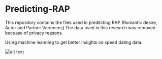 # Predicting-RAP
This repository contains the files used in preditcting RAP (Romantic desire, Actor and Partner Variences)
The data used in this research was removed becuase of privacy reasons.

Using machine leanning to get better insights on speed dating  data.

![alt text](https://miro.medium.com/max/1400/0*7rV1KZCm5_b15qgm.jpg)
